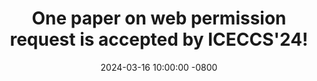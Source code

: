 ---
title: >-
    One paper on web permission request is accepted by ICECCS'24!
date: 2024-03-16 10:00:00 -0800
---